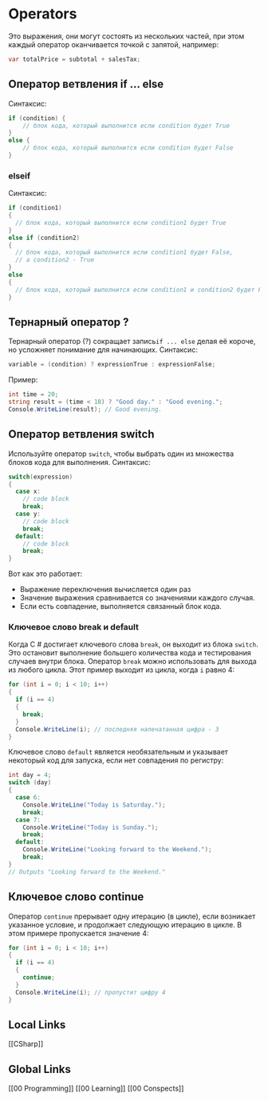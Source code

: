 # Operators
Это выражения, они могут состоять из нескольких частей, при этом каждый оператор оканчивается точкой с запятой, например:
```csharp
var totalPrice = subtotal + salesTax;
```

## Оператор ветвления if ... else
Синтаксис:
```csharp
if (condition) {
	// блок кода, который выполнится если condition будет True
}
else {
	// блок кода, который выполнится если condition будет False
}
```
### elseif
Синтаксис:
```csharp
if (condition1)
{
  // блок кода, который выполнится если condition1 будет True
} 
else if (condition2) 
{
  // блок кода, который выполнится если condition1 будет False,
  // а condition2 - True
} 
else
{
  // блок кода, который выполнится если condition1 и condition2 будет False
}
```

## Тернарный оператор ?
Тернарный оператор (?) сокращает запись`if ... else` делая её короче, но усложняет понимание для начинающих.
Синтаксис:
```csharp
variable = (condition) ? expressionTrue : expressionFalse;
```

Пример:
```csharp
int time = 20;
string result = (time < 18) ? "Good day." : "Good evening.";
Console.WriteLine(result); // Good evening.
```

## Оператор ветвления switch
Используйте оператор `switch`, чтобы выбрать один из множества блоков кода для выполнения.
Синтаксис:
```csharp
switch(expression) 
{
  case x:
    // code block
    break;
  case y:
    // code block
    break;
  default:
    // code block
    break;
}
```
Вот как это работает:
- Выражение переключения вычисляется один раз
- Значение выражения сравнивается со значениями каждого случая.
- Если есть совпадение, выполняется связанный блок кода.
### Ключевое слово break и default
Когда C # достигает ключевого слова `break`, он выходит из блока `switch`.
Это остановит выполнение большего количества кода и тестирования случаев внутри блока. Оператор `break` можно использовать для выхода из любого  цикла.
Этот пример выходит из цикла, когда `i` равно 4:
```csharp
for (int i = 0; i < 10; i++) 
{
  if (i == 4) 
  {
    break;
  }
  Console.WriteLine(i); // последняя напечатанная цифра - 3
}
```

Ключевое слово `default` является необязательным и указывает некоторый код для запуска, если нет совпадения по регистру:
```csharp
int day = 4;
switch (day) 
{
  case 6:
    Console.WriteLine("Today is Saturday.");
    break;
  case 7:
    Console.WriteLine("Today is Sunday.");
    break;
  default:
    Console.WriteLine("Looking forward to the Weekend.");
    break;
}
// Outputs "Looking forward to the Weekend."
```

## Ключевое слово continue
Оператор `continue` прерывает одну итерацию (в цикле), если возникает указанное условие, и продолжает следующую итерацию в цикле.
В этом примере пропускается значение 4:
```csharp
for (int i = 0; i < 10; i++) 
{
  if (i == 4) 
  {
    continue;
  }
  Console.WriteLine(i); // пропустит цифру 4
}
```
## Local Links
[[CSharp]]


## Global Links
[[00 Programming]]
[[00 Learning]]
[[00 Conspects]]